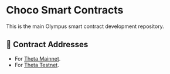 # Choco Smart Contracts 

This is the main Olympus smart contract development repository.

## 📜 Contract Addresses

 - For [Theta Mainnet](https://docs.chocofinance.com/resources/mainnet-contracts).
 - For [Theta Testnet](https://docs.chocofinance.com/resources/testnet-contracts).